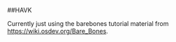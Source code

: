 ##HAVK

Currently just using the barebones tutorial material from https://wiki.osdev.org/Bare_Bones.
